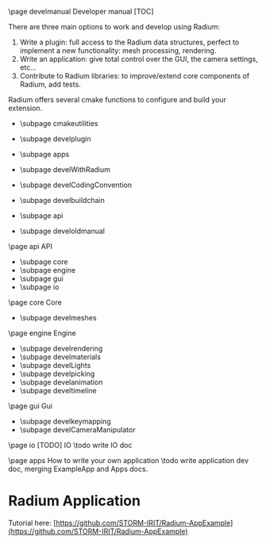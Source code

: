 \page develmanual Developer manual
[TOC]


There are three main options to work and develop using Radium:
1. Write a plugin: full access to the Radium data structures, perfect to implement a new functionality: mesh processing, rendering.
2. Write an application: give total control over the GUI, the camera settings, etc...
3. Contribute to Radium libraries: to improve/extend core components of Radium, add tests.

Radium offers several cmake functions to configure and build your extension. 

- \subpage cmakeutilities
- \subpage develplugin
- \subpage apps


- \subpage develWithRadium
- \subpage develCodingConvention
- \subpage develbuildchain
- \subpage api
- \subpage develoldmanual

\page api API
- \subpage core
- \subpage engine
- \subpage gui
- \subpage io

\page core Core
- \subpage develmeshes
   
\page engine Engine
- \subpage develrendering
- \subpage develmaterials
- \subpage develLights
- \subpage develpicking
- \subpage develanimation
- \subpage develtimeline

\page gui Gui
- \subpage develkeymapping
- \subpage develCameraManipulator

\page io [TODO] IO
\todo write IO doc 

\page apps How to write your own application
\todo write application dev doc, merging ExampleApp and Apps docs.
# Radium Application
Tutorial here: [https://github.com/STORM-IRIT/Radium-AppExample](https://github.com/STORM-IRIT/Radium-AppExample)
